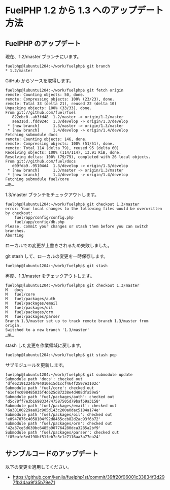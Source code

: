 # FuelPHP 1.2 から 1.3 へのアップデート方法

## FuelPHP のアップデート

現在、1.2/master ブランチにいます。

```
fuelphp@lubuntu1204:~/work/fuelphp$ git branch 
* 1.2/master
```

GitHub からソースを取得します。

```
fuelphp@lubuntu1204:~/work/fuelphp$ git fetch origin 
remote: Counting objects: 50, done.
remote: Compressing objects: 100% (23/23), done.
remote: Total 33 (delta 21), reused 22 (delta 10)
Unpacking objects: 100% (33/33), done.
From git://github.com/fuel/fuel
   822ebc0..ab3fd48  1.2/master -> origin/1.2/master
   aea316d..fdd924c  1.3/develop -> origin/1.3/develop
 * [new branch]      1.3/master -> origin/1.3/master
 * [new branch]      1.4/develop -> origin/1.4/develop
Fetching submodule docs
remote: Counting objects: 146, done.
remote: Compressing objects: 100% (51/51), done.
remote: Total 114 (delta 79), reused 95 (delta 60)
Receiving objects: 100% (114/114), 13.91 KiB, done.
Resolving deltas: 100% (79/79), completed with 26 local objects.
From git://github.com/fuel/docs
   d09fda9..95104d4  1.3/develop -> origin/1.3/develop
 * [new branch]      1.3/master -> origin/1.3/master
 * [new branch]      1.4/develop -> origin/1.4/develop
Fetching submodule fuel/core
…略…
```

1.3/master ブランチをチェックアウトします。

```
fuelphp@lubuntu1204:~/work/fuelphp$ git checkout 1.3/master 
error: Your local changes to the following files would be overwritten by checkout:
	fuel/app/config/config.php
	fuel/app/config/db.php
Please, commit your changes or stash them before you can switch branches.
Aborting
```

ローカルでの変更が上書きされるため失敗しました。

git stash して、ローカルの変更を一時保存します。

```
fuelphp@lubuntu1204:~/work/fuelphp$ git stash
```

再度、1.3/master をチェックアウトします。

```
fuelphp@lubuntu1204:~/work/fuelphp$ git checkout 1.3/master 
M	docs
M	fuel/core
M	fuel/packages/auth
M	fuel/packages/email
M	fuel/packages/oil
M	fuel/packages/orm
M	fuel/packages/parser
Branch 1.3/master set up to track remote branch 1.3/master from origin.
Switched to a new branch '1.3/master'
…略…
```

stash した変更を作業領域に戻します。

```
fuelphp@lubuntu1204:~/work/fuelphp$ git stash pop
```

サブモジュールを更新します。

```
fuelphp@lubuntu1204:~/work/fuelphp$ git submodule update
Submodule path 'docs': checked out 'dfe62191224b794010e15d1ccf464f2597e3102c'
Submodule path 'fuel/core': checked out '61ef4c098485035f4d625d87238e4d408dfa59e5'
Submodule path 'fuel/packages/auth': checked out 'd5c78ff7e3b1698334747587505d79baf59a3158'
Submodule path 'fuel/packages/email': checked out '6a38100229aa02c905d143c200a0dac5184a174e'
Submodule path 'fuel/packages/oil': checked out 'e0947076c4058104f92d8465ccb82d2ac93f6b72'
Submodule path 'fuel/packages/orm': checked out '42a37ce5d639bc6485b907764280dca3285a2bf9'
Submodule path 'fuel/packages/parser': checked out 'f85eafe3ed198bf51feb7c3c1c7116aa3a77ea24'
```

## サンプルコードのアップデート

以下の変更を適用してください。

* https://github.com/kenjis/fuelphp1st/commit/39ff20f06001c33834f3d297fb34aa9f35b79e71
